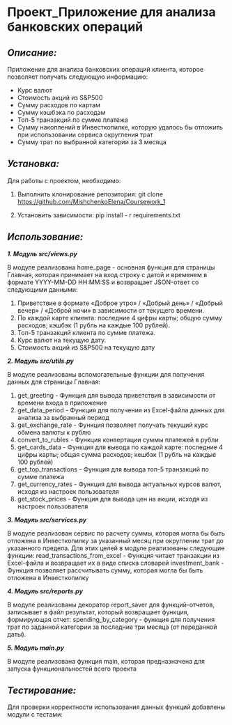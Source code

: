 # **Проект_Приложение для анализа банковских операций**

## *Описание:*

Приложение для анализа банковских операций клиента, которое позволяет получать следующую информацию:

- Курс валют
- Стоимость акций из S&P500
- Сумму расходов по картам
- Сумму кэшбэка по расходам
- Топ-5 транзакций по сумме платежа
- Сумму накоплений в Инвесткопилке, которую удалось бы отложить при использовании сервиса округления трат
- Сумму трат по выбранной категории за 3 месяца

## *Установка:*

Для работы с проектом, необходимо:

1. Выполнить клонирование репозитория:
   git clone https://github.com/MishchenkoElena/Coursework_1

2. Установить зависимости:
   pip install - r requirements.txt

## *Использование:*

***1. Модуль src/views.py***

В модуле реализована home_page - основная функция для страницы Главная, которая принимает на вход строку с датой и
временем в формате YYYY-MM-DD HH:MM:SS и возвращает JSON-ответ со следующими данными:

1. Приветствие в формате «Доброе утро» / «Добрый день» / «Добрый вечер» / «Доброй ночи» в зависимости от текущего
   времени.
2. По каждой карте клиента: последние 4 цифры карты; общую сумму расходов; кэшбэк (1 рубль на каждые 100 рублей).
3. Топ-5 транзакций клиента по сумме платежа.
4. Курс валют на текущую дату.
5. Стоимость акций из S&P500 на текущую дату

***2. Модуль src/utils.py***

В модуле реализованы вспомогательные функции для получения данных для страницы Главная:

1. get_greeting - Функция для вывода приветствия в зависимости от времени входа в приложение
2. get_data_period - Функция для получения из Excel-файла данных для анализа за выбранный период
3. get_exchange_rate - Функция позволяет получать текущий курс обмена валюты к рублю
4. convert_to_rubles - Функция конвертации суммы платежей в рубли
5. get_cards_data - Функция для вывода по каждой карте: последние 4 цифры карты; общая сумма расходов; кешбэк (1
   рубль на каждые 100 рублей)
6. get_top_transactions - Функция для вывода топ-5 транзакций по сумме платежа
7. get_currency_rates - Функция для вывода актуальных курсов валют, исходя из настроек пользователя
8. get_stock_prices - Функция для вывода цен на акции, исходя из настроек пользователя

***3. Модуль src/services.py***

В модуле реализован сервис по расчету суммы, которая могла бы быть отложена в Инвесткопилку за указанный месяц при
округлении трат до указанного предела. Для этих целей в модуле реализованы следующие функции:
read_transactions_from_excel - Функция читает транзакции из Excel-файла и возвращает их в виде списка словарей
investment_bank - Функция позволяет рассчитывать сумму, которая могла бы быть отложена в Инвесткопилку

***4. Модуль src/reports.py***

В модуле реализованы декоратор report_saver для функций-отчетов, записывает в файл результат, который
возвращает функция, формирующая отчет:
spending_by_category - функция для получения трат по заданной категории за последние три месяца (от переданной даты).

***5. Модуль main.py***

В модуле реализована функция main, которая предназначена для запуска функциональностей всего проекта

## *Тестирование:*

Для проверки корректности использования данных функций добавлены модули с тестами:

